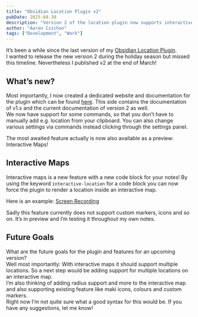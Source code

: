 ```yaml
---
title: "Obsidian Location Plugin v2"
pubDate: 2025-04-30
description: "Version 2 of the location plugin now supports interactive maps!"
author: "Aaron Czichon"
tags: ["Development", "Work"]
---
```


It’s been a while since the last version of my [Obsidian Location Plugin](https://github.com/aaronczichon/obsidian-location-plugin).   
I wanted to release the new version 2 during the holiday season but missed this timeline. Nevertheless I published v2 at the end of March!   

## What’s new?

Most importantly, I now created a dedicated website and documentation for the plugin which can be found [here](https://obsidian-location.czichon.cloud/). This side contains the documentation of v1.x and the current documentation of version 2 as well.    
We now have support for some commands, so that you don’t have to manually add e.g. location from your clipboard. You can also change various settings via commands instead clicking through the settings panel.

The most awaited feature actually is now also available as a preview: Interactive Maps!

## Interactive Maps

Interactive maps is a new feature with a new code block for your notes!
By using the keyword `interactive-location` for a code block you can now force the plugin to render a location inside an interactive map.

Here is an example: [Screen Recording](https://share.czichon.cloud/Screen-Capture-2025-04-30-10-22-30)

Sadly this feature currently does not support custom markers, icons and so on. It’s in preview and I’m testing it throughout my own notes.

## Future Goals

What are the future goals for the plugin and features for an upcoming version?   
Well most importantly: With interactive maps it should support multiple locations. So a next step would be adding support for multiple locations on an interactive map.    
I’m also thinking of adding radius support and more to the interactive map and also supporting existing feature like maki icons, colours and custom markers.    
Right now I’m not quite sure what a good syntax for this would be. If you have any suggestions, let me know!
